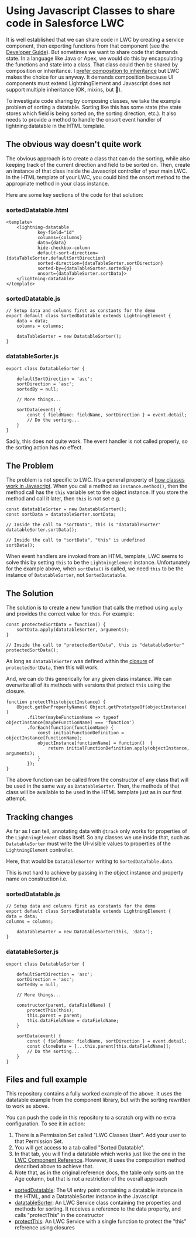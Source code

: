 # Using Javascript Classes to share code in Salesforce LWC

It is well established that we can share code in LWC by creating a service component, then exporting functions from that
component (see the [Developer Guide](https://developer.salesforce.com/docs/component-library/documentation/en/lwc/lwc.js_share_code)). 
But sometimes we want to share code that demands state. In a language like Java or 
Apex, we would do this by encapsulating the functions and state into a class. That class could then be shared by 
composition or inheritance. I [prefer composition to inheritance](https://en.wikipedia.org/wiki/Composition_over_inheritance) 
but LWC makes the choice for us anyway. It demands 
composition because UI components must extend LightningElement and Javascript does not support multiple inheritance 
(OK, mixins, but 🤮).

To investigate code sharing by composing classes, we take the example problem of sorting a datatable. Sorting like this has some state (the state stores which field is being sorted on, the sorting direction, etc.). It also needs to provide a method to handle the onsort event handler of lightning:datatable in the HTML template.

## The obvious way doesn't quite work

The obvious approach is to create a class that can do the sorting, while also keeping track of the current direction and field to be sorted on. Then, create an instance of that class inside the Javascript controller of your main LWC. In the HTML template of your LWC, you could bind the onsort method to the appropriate method in your class instance.

Here are some key sections of the code for that solution:

### sortedDatatable.html
```
<template>
    <lightning-datatable
            key-field="id"
            columns={columns}
            data={data}
            hide-checkbox-column
            default-sort-direction={dataTableSorter.defaultSortDirection}
            sorted-direction={dataTableSorter.sortDirection}
            sorted-by={dataTableSorter.sortedBy}
            onsort={dataTableSorter.sortData}>
    </lightning-datatable>
</template>
```

### sortedDatatable.js

```
// Setup data and columns first as constants for the demo
export default class SortedDatatable extends LightningElement {
    data = data;
    columns = columns;

    dataTableSorter = new DatatableSorter();
}
```

### datatableSorter.js
```
export class DatatableSorter {

    defaultSortDirection = 'asc';
    sortDirection = 'asc';
    sortedBy = null;
   
    // More things...
    
    sortData(event) {
        const { fieldName: fieldName, sortDirection } = event.detail;
        // Do the sorting...
    }
}
```
Sadly, this does not quite work. The event handler is not called properly, so the sorting action has no effect.

## The Problem

The problem is not specific to LWC. It’s a general property of [how classes work in Javascript](https://developer.mozilla.org/en-US/docs/Web/JavaScript/Reference/Classes#binding_this_with_prototype_and_static_methods). 
When you call a method as `instance.method()`, then the method call has the `this` variable set to the object instance. 
If you store the method and call it later, then `this` is not set e.g.

```
const datatableSorter = new DatatableSorter();
const sortData = datatableSorter.sortData;

// Inside the call to "sortData", this is "datatableSorter"
datatableSorter.sortData();

// Inside the call to "sortData", "this" is undefined
sortData();
```

When event handlers are invoked from an HTML template, LWC seems to solve this by setting `this` to be the 
`LightningElement` instance. Unfortunately for the example above, when `sortData()` is called, we need `this` to be the 
instance of `DatatableSorter`, not `SortedDatatable`.

## The Solution

The solution is to create a new function that calls the method using `apply` and provides the correct value for `this`. 
For example:

```
const protectedSortData = function() {
    sortData.apply(datatableSorter, arguments);
}

// Inside the call to "protectedSortData", this is "datatableSorter"
protectedSortData();
```

As long as `datatableSorter` was defined within the [closure](https://developer.mozilla.org/en-US/docs/Web/JavaScript/Closures) 
of `protectedSortData`, then this will work.

And, we can do this generically for any given class instance. We can overwrite all of its methods with versions that protect `this` using the closure.

```
function protectThis(objectInstance) {
    Object.getOwnPropertyNames( Object.getPrototypeOf(objectInstance) )
        .filter(maybeFunctionName => typeof objectInstance[maybeFunctionName] === 'function')
        .forEach(function(functionName) {
            const initialFunctionDefinition = objectInstance[functionName];
            objectInstance[functionName] = function()  {
                return initialFunctionDefinition.apply(objectInstance, arguments);
            }
        });
}
```

The above function can be called from the constructor of any class that will be used in the same way as 
`DatatableSorter`. Then, the methods of that class will be available to be used in the HTML template just as in our first attempt.

## Tracking changes

As far as I can tell, annotating data with `@track` only works for properties of the `LightningElement` class itself. 
So any classes we use inside that, such as `DatatableSorter` must write the UI-visible values to properties of the 
`LightningElement` controller.

Here, that would be `DatatableSorter` writing to `SortedDataTable.data`.

This is not hard to achieve by passing in the object instance and property name on construction i.e.

### sortedDatatable.js
```
// Setup data and columns first as constants for the demo
export default class SortedDatatable extends LightningElement {
data = data;
columns = columns;

    dataTableSorter = new DatatableSorter(this, 'data');
}
```

### datatableSorter.js
```
export class DatatableSorter {

    defaultSortDirection = 'asc';
    sortDirection = 'asc';
    sortedBy = null;
   
    // More things...

    constructor(parent, dataFieldName) {
        protectThis(this);
        this.parent = parent;
        this.dataFieldName = dataFieldName;
    }
    
    sortData(event) {
        const { fieldName: fieldName, sortDirection } = event.detail;
        const cloneData = [...this.parent[this.dataFieldName]];
        // Do the sorting...
    }
}
```

## Files and full example

This repository contains a fully worked example of the above. It uses the datatable example from the component library, 
but with the sorting rewritten to work as above.

You can push the code in this repository to a scratch org with no extra configuration. To see it in action:

1. There is a Permission Set called "LWC Classes User". Add your user to that Permission Set.
2. You will get access to a tab called "Sorted Datatable". 
3. In that tab, you will find a datatable which works just like the one in the [LWC Component Reference](https://developer.salesforce.com/docs/component-library/bundle/lightning-datatable/example). 
However, it uses the composition method described above to achieve that.
4. Note that, as in the original reference docs, the table only sorts on the Age column, but that is not a restriction of the overall approach 

- [sortedDatatable](force-app/main/default/lwc/sortedDatatable): The UI entry point containing a datatable instance in the HTML, and a DatatableSorter instance in the Javascript
- [datatableSorter](force-app/main/default/lwc/datatableSorter/datatableSorter.js): An LWC Service class containing the properties and methods for sorting. It receives a reference to the data property, and calls "protectThis" in the constructor  
- [protectThis](force-app/main/default/lwc/protectThis/protectThis.js): An LWC Service with a single function to protect the "this" reference using closures   
